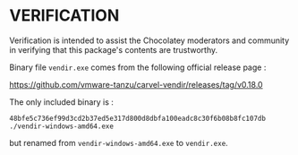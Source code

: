 ﻿
# VERIFICATION

Verification is intended to assist the Chocolatey moderators and community
in verifying that this package's contents are trustworthy.

Binary file `vendir.exe` comes from the following official release page :

https://github.com/vmware-tanzu/carvel-vendir/releases/tag/v0.18.0

The only included binary is :

```
48bfe5c736ef99d3cd2b37ed5e317d800d8dbfa100eadc8c30f6b08b8fc107db    ./vendir-windows-amd64.exe
```

but renamed from `vendir-windows-amd64.exe` to `vendir.exe`.

